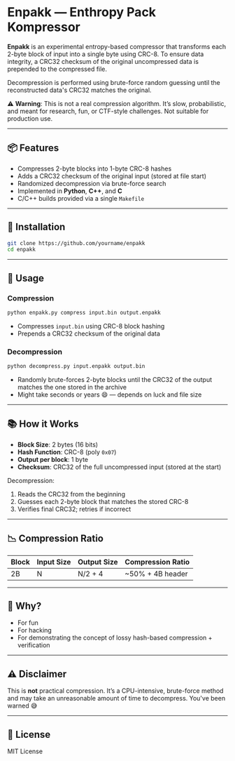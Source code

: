 # Enpakk — Enthropy Pack Kompressor

**Enpakk** is an experimental entropy-based compressor that transforms each 2-byte block of input into a single byte using CRC-8. To ensure data integrity, a CRC32 checksum of the original uncompressed data is prepended to the compressed file.

Decompression is performed using brute-force random guessing until the reconstructed data's CRC32 matches the original.

⚠️ **Warning**: This is not a real compression algorithm. It’s slow, probabilistic, and meant for research, fun, or CTF-style challenges. Not suitable for production use.

---

## 📦 Features

- Compresses 2-byte blocks into 1-byte CRC-8 hashes
- Adds a CRC32 checksum of the original input (stored at file start)
- Randomized decompression via brute-force search
- Implemented in **Python**, **C++**, and **C**
- C/C++ builds provided via a single `Makefile`

---

## 🔧 Installation

```bash
git clone https://github.com/yourname/enpakk
cd enpakk
```

---

## 🚀 Usage

### Compression

```bash
python enpakk.py compress input.bin output.enpakk
```

- Compresses `input.bin` using CRC-8 block hashing
- Prepends a CRC32 checksum of the original data

### Decompression

```bash
python decompress.py input.enpakk output.bin
```

- Randomly brute-forces 2-byte blocks until the CRC32 of the output matches the one stored in the archive
- Might take seconds or years 😄 — depends on luck and file size

---

## 📚 How it Works

- **Block Size**: 2 bytes (16 bits)
- **Hash Function**: CRC-8 (poly `0x07`)
- **Output per block**: 1 byte
- **Checksum**: CRC32 of the full uncompressed input (stored at the start)

Decompression:
1. Reads the CRC32 from the beginning
2. Guesses each 2-byte block that matches the stored CRC-8
3. Verifies final CRC32; retries if incorrect

---

## 📉 Compression Ratio

| Block | Input Size | Output Size | Compression Ratio |
|-------|------------|-------------|--------------------|
| 2B    | N          | N/2 + 4     | ~50% + 4B header   |

---

## 🧪 Why?

- For fun
- For hacking
- For demonstrating the concept of lossy hash-based compression + verification

---

## ⚠️ Disclaimer

This is **not** practical compression. It’s a CPU-intensive, brute-force method and may take an unreasonable amount of time to decompress. You've been warned 😅

---

## 📜 License

MIT License
